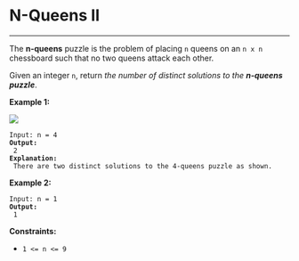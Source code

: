 # N-Queens II

***

The **n-queens** puzzle is the problem of placing `n` queens on an `n x n` chessboard such that no two queens attack each other.

Given an integer `n`, return _the number of distinct solutions to the **n-queens puzzle**_.

&#x20;

**Example 1:**

![](https://assets.leetcode.com/uploads/2020/11/13/queens.jpg)

<pre><code>Input: n = 4
<strong>Output:
</strong> 2
<strong>Explanation:
</strong> There are two distinct solutions to the 4-queens puzzle as shown.</code></pre>

**Example 2:**

<pre><code>Input: n = 1
<strong>Output:
</strong> 1</code></pre>

&#x20;

**Constraints:**

* `1 <= n <= 9`

